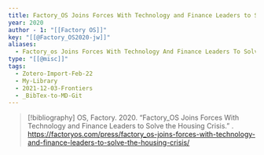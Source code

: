 ```yaml
---
title: Factory_OS Joins Forces With Technology and Finance Leaders to Solve the Housing Crisis
year: 2020
author - 1: "[[Factory OS]]"
key: "[[@Factory_OS2020-jw]]"
aliases:
  - Factory_os Joins Forces With Technology And Finance Leaders To Solve The Housing Crisis
type: "[[@misc]]"
tags:
  - Zotero-Import-Feb-22
  - My-Library
  - 2021-12-03-Frontiers
  - _BibTex-to-MD-Git
---
```


> [!bibliography]
> OS, Factory. 2020. “Factory_OS Joins Forces With Technology and Finance Leaders to Solve the Housing Crisis.” . https://factoryos.com/press/factory_os-joins-forces-with-technology-and-finance-leaders-to-solve-the-housing-crisis/
